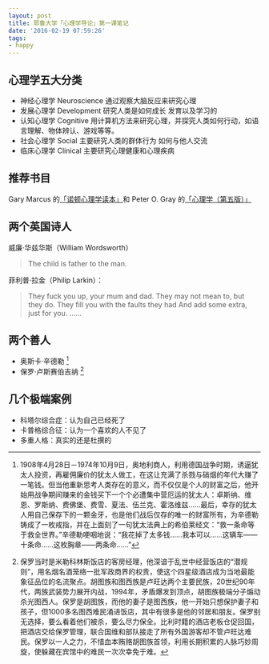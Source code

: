 ```yaml
---
layout: post
title: 耶鲁大学「心理学导论」第一课笔记
date: '2016-02-19 07:59:26'
tags:
- happy
---
```


## 心理学五大分类

- 神经心理学 Neuroscience 
	 通过观察大脑反应来研究心理
- 发展心理学 Development 
	研究人类是如何成长 发育以及学习的
- 认知心理学 Cognitive 
	用计算机方法来研究心理，并探究人类如何行动，如语言理解、物体辨认、游戏等等。
- 社会心理学 Social
	主要研究人类的群体行为 如何与他人交流
- 临床心理学 Clinical
	主要研究心理健康和心理疾病

## 推荐书目

Gary Marcus 的[「诺顿心理学读本」](http://www.amazon.com/Norton-Psychology-Reader-Gary-Marcus/dp/0393927121/ref=sr_1_1?s=books&ie=UTF8&qid=1455867821&sr=1-1&keywords=the+norton+psychology+reader)和 Peter O. Gray 的[「心理学（第五版）」](http://www.amazon.com/Peter-O-Gray-Psychology-fifth/dp/B008UYJJ6E/ref=sr_1_1?s=books&ie=UTF8&qid=1455866494&sr=1-1&keywords=psychology+fifth+edition+by+peter+gray)

## 两个英国诗人

威廉·华兹华斯（William Wordsworth）
> The child is father to the man.

菲利普·拉金（Philip Larkin）：
> They fuck you up, your mum and dad.
> They may not mean to, but they do.
> They fill you with the faults they had
> And add some extra, just for you.
> ……
 
## 两个善人

- 奥斯卡·辛德勒 [^1]
- 保罗·卢斯赛伯吉纳 [^2]

## 几个极端案例

- 科塔尔综合症：认为自己已经死了 
- 卡普格综合征：认为一个喜欢的人不见了
- 多重人格：真实的还是杜撰的


[^1]: 1908年4月28日－1974年10月9日，奥地利商人，利用德国战争时期，诱逼犹太人投资，再雇佣廉价的犹太人做工，在这让充满了杀戮与硝烟的年代大赚了一笔钱。但当他重新思考人类存在的意义，而不仅仅是个人的财富之后，他开始用战争期间赚来的金钱买下一个个必遭集中营厄运的犹太人：卓斯纳、维恩、罗斯纳、费佛堡、费雪、夏法、伍兰克、霍洛维兹......最后，幸存的犹太人用自己保存下的一颗金牙，也是他们战后仅存的唯一的财富所有，为辛德勒铸成了一枚戒指，并在上面刻了一句犹太法典上的希伯莱经文：“救一条命等于救全世界。”辛德勒哽咽地说：“我花掉了太多钱……我本可以……这辆车——十条命……这枚胸章——两条命……”

[^2]: 保罗当时是米勒科林斯饭店的客房经理，他深谙于乱世中经营饭店的“潜规则”，用名烟名酒笼络一批军政商界的权贵，使这个四星级酒店成为当地最能象征品位的名流聚点。胡图族和图西族是卢旺达两个主要民族，20世纪90年代，两族武装势力展开内战，1994年，矛盾爆发到顶点，胡图族极端分子煽动杀光图西人。保罗是胡图族，而他的妻子是图西族，他一开始只想保护妻子和孩子，但1000多名图西难民涌进饭店，其中有很多是他的邻居和朋友。保罗别无选择，要么看着他们被杀，要么尽力保全。比利时籍的酒店老板仓促回国，把酒店交给保罗管理，联合国维和部队接走了所有外国游客却不管卢旺达难民。保罗以一人之力，不惜血本贿赂胡图族首领，利用长期积累的人脉巧妙周旋，使躲藏在宾馆中的难民一次次幸免于难。

